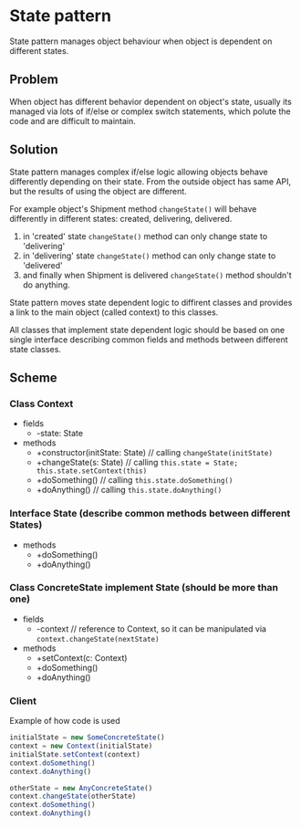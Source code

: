 # State pattern

State pattern manages object behaviour when object is dependent on different states.

## Problem

When object has different behavior dependent on object's state, usually its managed via lots of if/else or complex switch statements, which polute the code and are difficult to maintain.

## Solution

State pattern manages complex if/else logic allowing objects behave differently depending on their state. From the outside object has same API, but the results of using the object are different.

For example object's Shipment method `changeState()` will behave differently in different states: created, delivering, delivered.

1. in 'created' state `changeState()` method can only change state to 'delivering'
2. in 'delivering' state `changeState()` method can only change state to 'delivered'
3. and finally when Shipment is delivered `changeState()` method shouldn't do anything.

State pattern moves state dependent logic to diffirent classes and provides a link to the main object (called context) to this classes.

All classes that implement state dependent logic should be based on one single interface describing common fields and methods between different state classes.

## Scheme

### Class Context

- fields
  - -state: State
- methods
  - +constructor(initState: State) // calling `changeState(initState)`
  - +changeState(s: State) // calling `this.state = State; this.state.setContext(this)`
  - +doSomething() // calling `this.state.doSomething()`
  - +doAnything() // calling `this.state.doAnything()`

### Interface State (describe common methods between different States)

- methods
  - +doSomething()
  - +doAnything()

### Class ConcreteState implement State (should be more than one)

- fields
  - -context // reference to Context, so it can be manipulated via `context.changeState(nextState)`
- methods
  - +setContext(c: Context)
  - +doSomething()
  - +doAnything()

### Client

Example of how code is used

```javaScript
initialState = new SomeConcreteState()
context = new Context(initialState)
initialState.setContext(context)
context.doSomething()
context.doAnything()

otherState = new AnyConcreteState()
context.changeState(otherState)
context.doSomething()
context.doAnything()
```
